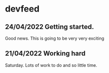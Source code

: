# devfeed
## 24/04/2022 Getting started.
Good news. This is going to be very very exciting

## 21/04/2022 Working hard
Saturday. Lots of work to do and so little time.
